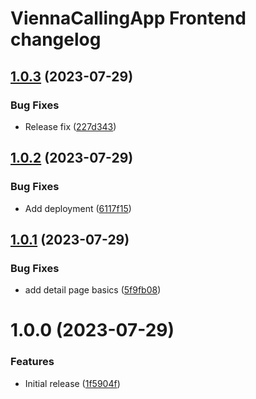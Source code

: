 # ViennaCallingApp Frontend changelog

## [1.0.3](https://github.com/ViennaCallingApp/frontend/compare/v1.0.2...v1.0.3) (2023-07-29)


### Bug Fixes

* Release fix ([227d343](https://github.com/ViennaCallingApp/frontend/commit/227d3431c5ca4120e82c870c3c4e4f5a827e78ed))

## [1.0.2](https://github.com/ViennaCallingApp/frontend/compare/v1.0.1...v1.0.2) (2023-07-29)


### Bug Fixes

* Add deployment ([6117f15](https://github.com/ViennaCallingApp/frontend/commit/6117f15cfe2e7033ae202082caccc734e62e5397))

## [1.0.1](https://github.com/ViennaCallingApp/frontend/compare/v1.0.0...v1.0.1) (2023-07-29)


### Bug Fixes

* add detail page basics ([5f9fb08](https://github.com/ViennaCallingApp/frontend/commit/5f9fb08a91434546c176da046bebf68e963eaed2))

# 1.0.0 (2023-07-29)


### Features

* Initial release ([1f5904f](https://github.com/ViennaCallingApp/frontend/commit/1f5904fda0f06ab19bb85f3232937eafb2bb165b))
